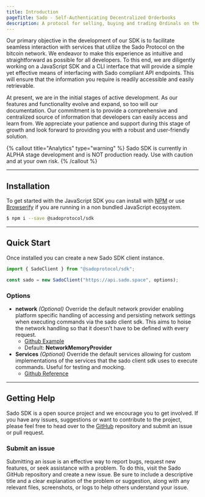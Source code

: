 ```yaml
---
title: Introduction
pageTitle: Sado - Self-Authenticating Decentralized Orderbooks
description: A protocol for selling, buying and trading Ordinals on the bitcoin network.
---
```


Our primary objective in the development of our SDK is to facilitate seamless interaction with services that utilize the Sado Protocol on the bitcoin network. We endeavor to make this experience as intuitive and straightforward as possible for all developers. To this end, we are diligently working on a JavaScript SDK and a CLI interface that will provide a simple yet effective means of interfacing with Sado compliant API endpoints. This will ensure that the information you require is readily accessible and easily retrievable.

At present, we are in the initial stages of active development. As our features and functionality evolve and expand, so too will our documentation. Our commitment is to provide a comprehensive and centralized source of information that developers can easily access and learn from. We appreciate your patience and support during this stage of growth and look forward to providing you with a robust and user-friendly solution.

{% callout title="Analytics" type="warning" %}
Sado SDK is currently in ALPHA stage development and is NOT production ready. Use with caution and at your own risk.
{% /callout %}

---

## Installation

To get started with the JavaScript SDK you can install with [NPM](https://www.npmjs.com/) or use [Browserify](https://browserify.org/) if you are running in a non bundled JavaScript ecosystem.

```sh
$ npm i --save @sadoprotocol/sdk
```

---

## Quick Start

Once installed you can create a new Sado SDK client instance.

```ts
import { SadoClient } from "@sadoprotocol/sdk";

const sado = new SadoClient("https://api.sado.space", options);
```

### Options

- **network** _(Optional)_ Override the default network provider enabling platform specific handling of accessing and persisting network settings when executing commands via the sado client sdk. This aims to hoise the network handling so that it doesn't have to be defined with every request.
  - [Github Example](https://github.com/sadoprotocol/sado-js/blob/main/packages/sado-sdk/src/Network/Providers/MemoryProvider.ts)
  - Default: **NetworkMemoryProvider**
- **Services** _(Optional)_ Override the default services allowing for custom implementations of the services that the sado client sdk uses to execute commands. Useful for testing and mocking.
  - [Github Reference](https://github.com/sadoprotocol/sado-js/blob/main/packages/sado-sdk/src/SadoClient.ts#L65-L69)

---

## Getting Help

Sado SDK is a open source project and we encourage you to get involved. If you have any issues, suggestions or want to contribute to the project, please feel free to head over to the [GitHub](https://github.com/sadoprotocol/sado-js) repository and submit an issue or pull request.

### Submit an issue

Submitting an issue is an effective way to report bugs, request new features, or seek assistance with a problem. To do this, visit the Sado GitHub repository and create a new issue. Be sure to include a descriptive title and a clear explanation of the problem or suggestion, along with any relevant files, screenshots, or logs to help others understand your issue.
